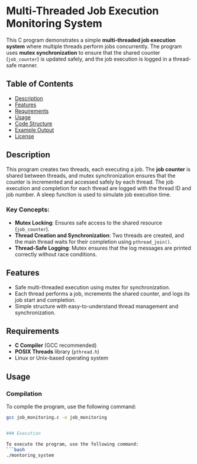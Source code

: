 # Multi-Threaded Job Execution Monitoring System

This C program demonstrates a simple **multi-threaded job execution system** where multiple threads perform jobs concurrently. The program uses **mutex synchronization** to ensure that the shared counter (`job_counter`) is updated safely, and the job execution is logged in a thread-safe manner.

## Table of Contents

- [Description](#description)
- [Features](#features)
- [Requirements](#requirements)
- [Usage](#usage)
- [Code Structure](#code-structure)
- [Example Output](#example-output)
- [License](#license)

## Description

This program creates two threads, each executing a job. The **job counter** is shared between threads, and mutex synchronization ensures that the counter is incremented and accessed safely by each thread. The job execution and completion for each thread are logged with the thread ID and job number. A sleep function is used to simulate job execution time.

### Key Concepts:
- **Mutex Locking**: Ensures safe access to the shared resource (`job_counter`).
- **Thread Creation and Synchronization**: Two threads are created, and the main thread waits for their completion using `pthread_join()`.
- **Thread-Safe Logging**: Mutex ensures that the log messages are printed correctly without race conditions.

## Features

- Safe multi-threaded execution using mutex for synchronization.
- Each thread performs a job, increments the shared counter, and logs its job start and completion.
- Simple structure with easy-to-understand thread management and synchronization.

## Requirements

- **C Compiler** (GCC recommended)
- **POSIX Threads** library (`pthread.h`)
- Linux or Unix-based operating system

## Usage

### Compilation

To compile the program, use the following command:
```bash
gcc job_monitoring.c -o job_monitoring


### Execution

To execute the program, use the following command:
```bash
./montoring_system


